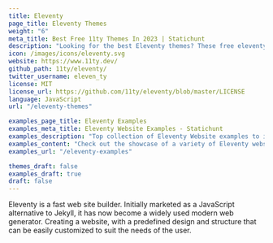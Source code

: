 ```yaml
---
title: Eleventy
page_title: Eleventy Themes
weight: "6"
meta_title: Best Free 11ty Themes In 2023 | Statichunt
description: "Looking for the best Eleventy themes? These free eleventy themes and templates are ideal for any type of website"
icon: /images/icons/eleventy.svg
website: https://www.11ty.dev/
github_path: 11ty/eleventy/
twitter_username: eleven_ty
license: MIT
license_url: https://github.com/11ty/eleventy/blob/master/LICENSE
language: JavaScript
url: "/eleventy-themes"

examples_page_title: Eleventy Examples
examples_meta_title: Eleventy Website Examples - Statichunt
examples_description: "Top collection of Eleventy Website examples to inspire the creation of your business or personal website."
examples_content: "Check out the showcase of a variety of Eleventy website examples. Get inspired about building your next web project on the Eleventy static site generator."
examples_url: "/eleventy-examples"

themes_draft: false
examples_draft: true
draft: false
---
```

Eleventy is a fast web site builder. Initially marketed as a JavaScript alternative to Jekyll, it has now become a widely used modern web generator. Creating a website, with a predefined design and structure that can be easily customized to suit the needs of the user.
